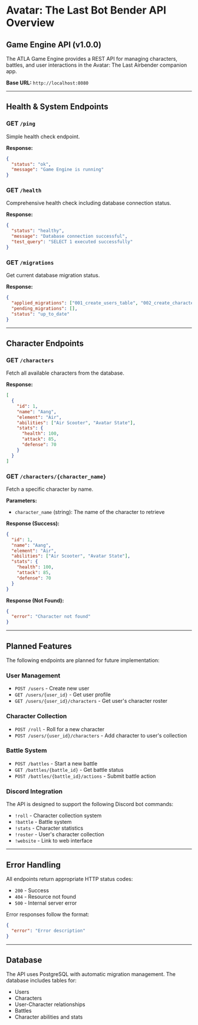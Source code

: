 # Avatar: The Last Bot Bender API Overview

## Game Engine API (v1.0.0)

The ATLA Game Engine provides a REST API for managing characters, battles, and user interactions in the Avatar: The Last Airbender companion app.

**Base URL:** `http://localhost:8080`

---

## Health & System Endpoints

### GET `/ping`
Simple health check endpoint.

**Response:**
```json
{
  "status": "ok",
  "message": "Game Engine is running"
}
```

### GET `/health`
Comprehensive health check including database connection status.

**Response:**
```json
{
  "status": "healthy",
  "message": "Database connection successful",
  "test_query": "SELECT 1 executed successfully"
}
```

### GET `/migrations`
Get current database migration status.

**Response:**
```json
{
  "applied_migrations": ["001_create_users_table", "002_create_characters_table"],
  "pending_migrations": [],
  "status": "up_to_date"
}
```

---

## Character Endpoints

### GET `/characters`
Fetch all available characters from the database.

**Response:**
```json
[
  {
    "id": 1,
    "name": "Aang",
    "element": "Air",
    "abilities": ["Air Scooter", "Avatar State"],
    "stats": {
      "health": 100,
      "attack": 85,
      "defense": 70
    }
  }
]
```

### GET `/characters/{character_name}`
Fetch a specific character by name.

**Parameters:**
- `character_name` (string): The name of the character to retrieve

**Response (Success):**
```json
{
  "id": 1,
  "name": "Aang",
  "element": "Air",
  "abilities": ["Air Scooter", "Avatar State"],
  "stats": {
    "health": 100,
    "attack": 85,
    "defense": 70
  }
}
```

**Response (Not Found):**
```json
{
  "error": "Character not found"
}
```

---

## Planned Features

The following endpoints are planned for future implementation:

### User Management
- `POST /users` - Create new user
- `GET /users/{user_id}` - Get user profile
- `GET /users/{user_id}/characters` - Get user's character roster

### Character Collection
- `POST /roll` - Roll for a new character
- `POST /users/{user_id}/characters` - Add character to user's collection

### Battle System
- `POST /battles` - Start a new battle
- `GET /battles/{battle_id}` - Get battle status
- `POST /battles/{battle_id}/actions` - Submit battle action

### Discord Integration
The API is designed to support the following Discord bot commands:
- `!roll` - Character collection system
- `!battle` - Battle system
- `!stats` - Character statistics
- `!roster` - User's character collection
- `!website` - Link to web interface

---

## Error Handling

All endpoints return appropriate HTTP status codes:
- `200` - Success
- `404` - Resource not found
- `500` - Internal server error

Error responses follow the format:
```json
{
  "error": "Error description"
}
```

---

## Database

The API uses PostgreSQL with automatic migration management. The database includes tables for:
- Users
- Characters
- User-Character relationships
- Battles
- Character abilities and stats